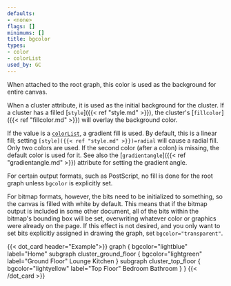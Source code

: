 ```yaml
---
defaults:
- <none>
flags: []
minimums: []
title: bgcolor
types:
- color
- colorList
used_by: GC
---
```

When attached to the root graph, this color is used as the background for
entire canvas.

When a cluster attribute, it is used as the initial background
for the cluster. If a cluster has a filled [`style`]({{< ref "style.md" >}}), the cluster's
[`fillcolor`]({{< ref "fillcolor.md" >}}) will overlay the background color.

If the value is a [`colorList`](/docs/attr-types/colorList/), a gradient fill is used. By
default, this is a linear fill; setting <code>[style]({{< ref "style.md" >}})=radial</code> will
cause a radial fill. Only two colors are used. If the second color (after a
colon) is missing, the default color is used for it. See also the
[`gradientangle`]({{< ref "gradientangle.md" >}}) attribute for setting the gradient angle.

For certain output formats, such as PostScript, no fill is done for the root
graph unless `bgcolor` is explicitly set.

For bitmap formats, however, the bits need to be initialized to something, so
the canvas is filled with white by default. This means that if the bitmap
output is included in some other document, all of the bits within the
bitmap's bounding box will be set, overwriting whatever color or graphics
were already on the page. If this effect is not desired, and you only want to
set bits explicitly assigned in drawing the graph, set
`bgcolor="transparent"`.

{{< dot_card header="Example">}}
graph {
  bgcolor="lightblue"
  label="Home"
  subgraph cluster_ground_floor {
     bgcolor="lightgreen"
     label="Ground Floor"
     Lounge
     Kitchen
  }
  subgraph cluster_top_floor {
     bgcolor="lightyellow"
     label="Top Floor"
     Bedroom
     Bathroom
  }
}
{{< /dot_card >}}
